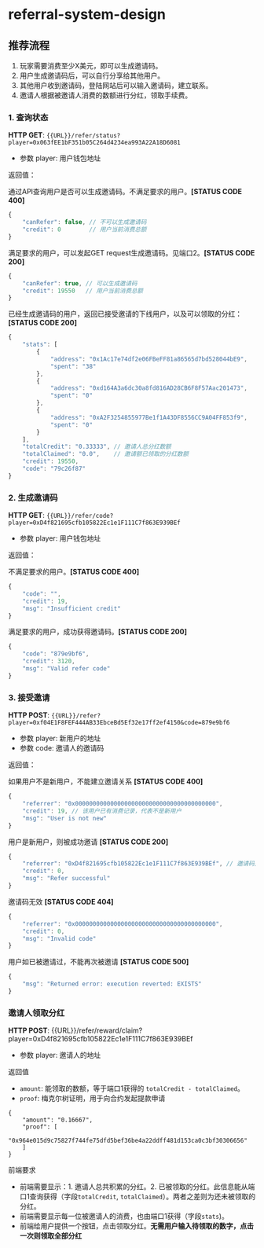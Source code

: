 # referral-system-design
## 推荐流程
1. 玩家需要消费至少X美元，即可以生成邀请码。
2. 用户生成邀请码后，可以自行分享给其他用户。
3. 其他用户收到邀请码，登陆网站后可以输入邀请码，建立联系。
4. 邀请人根据被邀请人消费的数额进行分红，领取手续费。


### 1. 查询状态
**HTTP GET**: `{{URL}}/refer/status?player=0x063fEE1bF351b05C264d4234ea993A22A18D6081`
* 参数 player: 用户钱包地址

返回值：

通过API查询用户是否可以生成邀请码。不满足要求的用户。**[STATUS CODE 400]**
```javascript
{
    "canRefer": false, // 不可以生成邀请码
    "credit": 0        // 用户当前消费总额
}
```

满足要求的用户，可以发起GET request生成邀请码。见端口2。**[STATUS CODE 200]**
```javascript
{
    "canRefer": true, // 可以生成邀请码
    "credit": 19550   // 用户当前消费总额
}
```

已经生成邀请码的用户，返回已接受邀请的下线用户，以及可以领取的分红：**[STATUS CODE 200]**
```javascript
{
    "stats": [
        {
            "address": "0x1Ac17e74df2e06FBeFF81a86565d7bd528044bE9",
            "spent": "38"
        },
        {
            "address": "0xd164A3a6dc30a8fd816AD28CB6F8F57Aac201473",
            "spent": "0"
        },
        {
            "address": "0xA2F3254855977Be1f1A43DF8556CC9A04FF853f9",
            "spent": "0"
        }
    ],
    "totalCredit": "0.33333", // 邀请人总分红数额
    "totalClaimed": "0.0",    // 邀请额已领取的分红数额
    "credit": 19550,
    "code": "79c26f87"
}

```

### 2. 生成邀请码
**HTTP GET**: `{{URL}}/refer/code?player=0xD4f821695cfb105822Ec1e1F111C7f863E939BEf`
* 参数 player: 用户钱包地址

返回值：

不满足要求的用户。**[STATUS CODE 400]**
```javascript
{
    "code": "",
    "credit": 19,
    "msg": "Insufficient credit"
}
```

满足要求的用户，成功获得邀请码。**[STATUS CODE 200]**
```javascript
{
    "code": "879e9bf6",
    "credit": 3120,
    "msg": "Valid refer code"
}
```

### 3. 接受邀请
**HTTP POST**: `{{URL}}/refer?player=0xf04E1F8FEF444AB33EbceBd5Ef32e17ff2ef4150&code=879e9bf6`
* 参数 player: 新用户的地址
* 参数 code: 邀请人的邀请码

返回值：

如果用户不是新用户，不能建立邀请关系 **[STATUS CODE 400]**
```javascript 
{
    "referrer": "0x0000000000000000000000000000000000000000", 
    "credit": 19, // 该用户已有消费记录，代表不是新用户
    "msg": "User is not new"
}
```

用户是新用户，则被成功邀请 **[STATUS CODE 200]**
```javascript
{
    "referrer": "0xD4f821695cfb105822Ec1e1F111C7f863E939BEf", // 邀请码主人的地址
    "credit": 0,
    "msg": "Refer successful"
}
```

邀请码无效 **[STATUS CODE 404]**
```javascript
{
    "referrer": "0x0000000000000000000000000000000000000000",
    "credit": 0,
    "msg": "Invalid code"
}
```

用户如已被邀请过，不能再次被邀请 **[STATUS CODE 500]**
```javascript
{
    "msg": "Returned error: execution reverted: EXISTS"
}
```

### 邀请人领取分红
**HTTP POST**: {{URL}}/refer/reward/claim?player=0xD4f821695cfb105822Ec1e1F111C7f863E939BEf
* 参数 player: 邀请人的地址

返回值
* `amount`: 能领取的数额，等于端口1获得的 `totalCredit - totalClaimed`。
* `proof`: 梅克尔树证明，用于向合约发起提款申请

```
{
    "amount": "0.16667",
    "proof": [
        "0x964e015d9c75827f744fe75dfd5bef36be4a22ddff481d153ca0c3bf30306656"
    ]
}
```

前端要求
* 前端需要显示：1. 邀请人总共积累的分红。2. 已被领取的分红。此信息能从端口1查询获得（字段`totalCredit`, `totalClaimed`）。两者之差则为还未被领取的分红。
* 前端需要显示每一位被邀请人的消费，也由端口1获得（字段`stats`)。
* 前端给用户提供一个按钮，点击领取分红。**无需用户输入待领取的数字，点击一次则领取全部分红**
